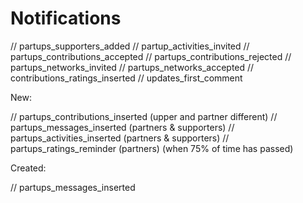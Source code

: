# Notifications

// partups_supporters_added
// partup_activities_invited
// partups_contributions_accepted
// partups_contributions_rejected
// partups_networks_invited
// partups_networks_accepted
// contributions_ratings_inserted
// updates_first_comment

New:

// partups_contributions_inserted (upper and partner different)
// partups_messages_inserted (partners & supporters)
// partups_activities_inserted (partners & supporters)
// partups_ratings_reminder (partners) (when 75% of time has passed)

Created:

// partups_messages_inserted
